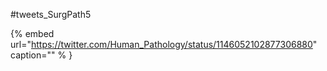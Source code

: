 #tweets_SurgPath5

{% embed url="https://twitter.com/Human_Pathology/status/1146052102877306880"  caption="" % }
